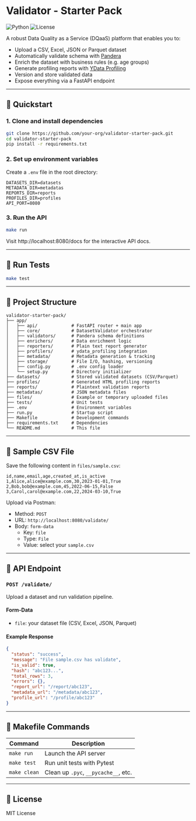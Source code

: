 # Validator - Starter Pack

![Python](https://img.shields.io/badge/python-3.11-blue)
![License](https://img.shields.io/badge/license-MIT-green)

A robust Data Quality as a Service (DQaaS) platform that enables you to:

- Upload a CSV, Excel, JSON or Parquet dataset
- Automatically validate schema with [Pandera](https://pandera.readthedocs.io/)
- Enrich the dataset with business rules (e.g. age groups)
- Generate profiling reports with [YData Profiling](https://github.com/ydataai/ydata-profiling)
- Version and store validated data
- Expose everything via a FastAPI endpoint

---

## 🚀 Quickstart

### 1. Clone and install dependencies
```bash
git clone https://github.com/your-org/validator-starter-pack.git
cd validator-starter-pack
pip install -r requirements.txt
```

### 2. Set up environment variables
Create a `.env` file in the root directory:
```env
DATASETS_DIR=datasets
METADATA_DIR=metadatas
REPORTS_DIR=reports
PROFILES_DIR=profiles
API_PORT=8080
```

### 3. Run the API
```bash
make run
```

Visit http://localhost:8080/docs for the interactive API docs.

---

## 🧪 Run Tests
```bash
make test
```

---

## 🧱 Project Structure
```
validator-starter-pack/
├── app/
│   ├── api/             # FastAPI router + main app
│   ├── core/            # DatasetValidator orchestrator
│   ├── validators/      # Pandera schema definitions
│   ├── enrichers/       # Data enrichment logic
│   ├── reporters/       # Plain text report generator
│   ├── profilers/       # ydata_profiling integration
│   ├── metadata/        # Metadata generation & tracking
│   ├── storage/         # File I/O, hashing, versioning
│   ├── config.py        # .env config loader
│   └── setup.py         # Directory initializer
├── datasets/            # Stored validated datasets (CSV/Parquet)
├── profiles/            # Generated HTML profiling reports
├── reports/             # Plaintext validation reports
├── metadatas/           # JSON metadata files
├── files/               # Example or temporary uploaded files
├── tests/               # Unit tests
├── .env                 # Environment variables
├── run.py               # Startup script
├── Makefile             # Development commands
├── requirements.txt     # Dependencies
└── README.md            # This file
```

---

## 📎 Sample CSV File
Save the following content in `files/sample.csv`:
```csv
id,name,email,age,created_at,is_active
1,Alice,alice@example.com,30,2023-01-01,True
2,Bob,bob@example.com,45,2022-06-15,False
3,Carol,carol@example.com,22,2024-03-10,True
```

Upload via Postman:
- Method: `POST`
- URL: `http://localhost:8080/validate/`
- Body: `form-data`
  - Key: `file`
  - Type: `File`
  - Value: select your `sample.csv`

---

## 📡 API Endpoint

### `POST /validate/`
Upload a dataset and run validation pipeline.

#### Form-Data
- `file`: your dataset file (CSV, Excel, JSON, Parquet)

#### Example Response
```json
{
  "status": "success",
  "message": "File sample.csv has validate",
  "is_valid": true,
  "hash": "abc123...",
  "total_rows": 3,
  "errors": {},
  "report_url": "/report/abc123",
  "metadata_url": "/metadata/abc123",
  "profile_url": "/profile/abc123"
}
```

---

## 🧰 Makefile Commands

| Command       | Description                           |
|---------------|---------------------------------------|
| `make run`    | Launch the API server                 |
| `make test`   | Run unit tests with Pytest            |
| `make clean`  | Clean up `.pyc`, `__pycache__`, etc.  |

---

## 📜 License
MIT License